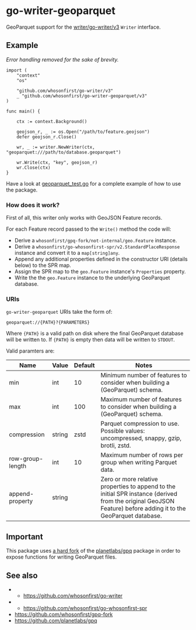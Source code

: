 # go-writer-geoparquet

GeoParquet support for the [writer/go-writer/v3](https://github.com/whosonfirst/go-writer) `Writer` interface.

## Example

_Error handling removed for the sake of brevity._

```
import (
	"context"
	"os"
	
	"github.com/whosonfirst/go-writer/v3"
	_ "github.com/whosonfirst/go-writer-geoparquet/v3"
)

func main() {

	ctx := context.Background()

	geojson_r, _ := os.Open("/path/to/feature.geojson")
	defer geojson_r.Close()
	
	wr, _ := writer.NewWriter(ctx, "geoparquet:///path/to/database.geoparquet")

	wr.Write(ctx, "key", geojson_r)
	wr.Close(ctx)
}
```

Have a look at [geoparquet_test.go](geoparquet_test.go) for a complete example of how to use the package.

### How does it work?

First of all, this writer only works with GeoJSON Feature records.

For each Feature record passed to the `Write()` method the code will:

* Derive a `whosonfirst/gpq-fork/not-internal/geo.Feature` instance.
* Derive a `whosonfirst/go-whosonfirst-spr/v2.StandardPlaceResponse` instance and convert it to a `map[string]any`.
* Append any additional properties defined in the constructor URI (details below) to the SPR map.
* Assign the SPR map to the `geo.Feature` instance's `Properties` property.
* Write the the `geo.Feature` instance to the underlying GeoParquet database.

### URIs

`go-writer-geoparquet` URIs take the form of:

```
geoparquet://{PATH}?{PARAMETERS}
```

Where `{PATH}` is a valid path on disk where the final GeoParquet database will be written to. If `{PATH}` is empty then data will be written to `STDOUT`.

Valid paramters are:

| Name | Value | Default | Notes |
| --- | --- | --- | --- |
| min | int | 10 | Minimum number of features to consider when building a (GeoParquet) schema. |
| max | int | 100 | Maximum number of features to consider when building a (GeoParquet) schema.|
| compression | string | zstd | Parquet compression to use.  Possible values: uncompressed, snappy, gzip, brotli, zstd. |
| row-group-length | int | 10 | Maximum number of rows per group when writing Parquet data. |
| append-property | string | | Zero or more relative properties to append to the initial SPR instance (derived from the original GeoJSON Feature) before adding it to the GeoParquet database. |

## Important

This package uses [a hard fork](https://github.com/whosonfirst/gpq-fork) of the [planetlabs/gpq](https://github.com/planetlabs/gpq) package in order to expose functions for writing GeoParquet files.

## See also

* * https://github.com/whosonfirst/go-writer
* * https://github.com/whosonfirst/go-whosonfirst-spr
* https://github.com/whosonfirst/gpq-fork
* https://github.com/planetlabs/gpq